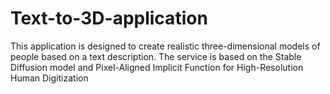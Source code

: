 # Text-to-3D-application
This application is designed to create realistic three-dimensional models of people based on a text description. The service is based on the Stable Diffusion model and Pixel-Aligned Implicit Function for High-Resolution Human Digitization
